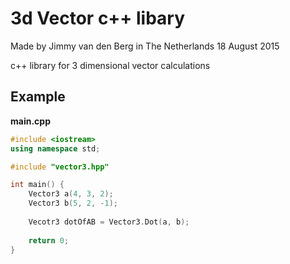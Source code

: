 # 3d Vector c++ libary
Made by Jimmy van den Berg in The Netherlands
18 August 2015

c++ library for 3 dimensional vector calculations

## Example

**main.cpp**
```c++
#include <iostream>
using namespace std;

#include "vector3.hpp"

int main() {
    Vector3 a(4, 3, 2);
    Vector3 b(5, 2, -1);
    
    Vecotr3 dotOfAB = Vector3.Dot(a, b);
    
    return 0;
}
```
